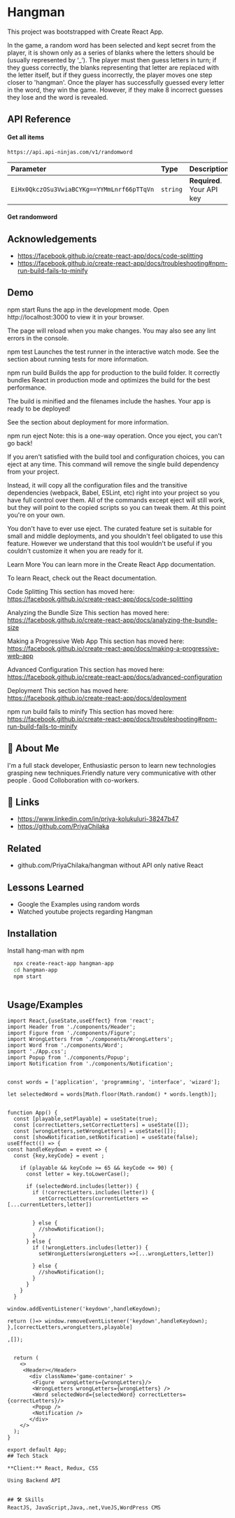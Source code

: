 
# Hangman
This project was bootstrapped with Create React App.

In the game, a random word has been selected and kept secret from the player, it is shown only as a
series of blanks where the letters should be (usually represented by ‘_’). The player must then guess
letters in turn; if they guess correctly, the blanks representing that letter are replaced with the letter
itself, but if they guess incorrectly, the player moves one step closer to &#39;hangman&#39;. Once the player
has successfully guessed every letter in the word, they win the game. However, if they make 8
incorrect guesses they lose and the word is revealed.


## API Reference

#### Get all items

```http
https://api.api-ninjas.com/v1/randomword
```

| Parameter | Type     | Description                |
| :-------- | :------- | :------------------------- |
| `EiHx0QkczOSu3VwiaBCYKg==YYMmLnrf66pTTqVn` | `string` | **Required**. Your API key |

#### Get randomword



## Acknowledgements

 - https://facebook.github.io/create-react-app/docs/code-splitting
 - https://facebook.github.io/create-react-app/docs/troubleshooting#npm-run-build-fails-to-minify

## Demo

npm start
Runs the app in the development mode.
Open http://localhost:3000 to view it in your browser.

The page will reload when you make changes.
You may also see any lint errors in the console.

npm test
Launches the test runner in the interactive watch mode.
See the section about running tests for more information.

npm run build
Builds the app for production to the build folder.
It correctly bundles React in production mode and optimizes the build for the best performance.

The build is minified and the filenames include the hashes.
Your app is ready to be deployed!

See the section about deployment for more information.

npm run eject
Note: this is a one-way operation. Once you eject, you can't go back!

If you aren't satisfied with the build tool and configuration choices, you can eject at any time. This command will remove the single build dependency from your project.

Instead, it will copy all the configuration files and the transitive dependencies (webpack, Babel, ESLint, etc) right into your project so you have full control over them. All of the commands except eject will still work, but they will point to the copied scripts so you can tweak them. At this point you're on your own.

You don't have to ever use eject. The curated feature set is suitable for small and middle deployments, and you shouldn't feel obligated to use this feature. However we understand that this tool wouldn't be useful if you couldn't customize it when you are ready for it.

Learn More
You can learn more in the Create React App documentation.

To learn React, check out the React documentation.

Code Splitting
This section has moved here: https://facebook.github.io/create-react-app/docs/code-splitting

Analyzing the Bundle Size
This section has moved here: https://facebook.github.io/create-react-app/docs/analyzing-the-bundle-size

Making a Progressive Web App
This section has moved here: https://facebook.github.io/create-react-app/docs/making-a-progressive-web-app

Advanced Configuration
This section has moved here: https://facebook.github.io/create-react-app/docs/advanced-configuration

Deployment
This section has moved here: https://facebook.github.io/create-react-app/docs/deployment

npm run build fails to minify
This section has moved here: https://facebook.github.io/create-react-app/docs/troubleshooting#npm-run-build-fails-to-minify


## 🚀 About Me
I'm a full stack developer, Enthusiastic person to learn new technologies grasping new techniques.Friendly nature very communicative with other people . Good Colloboration with co-workers.


## 🔗 Links
 - https://www.linkedin.com/in/priya-kolukuluri-38247b47
 - https://github.com/PriyaChilaka

## Related
- github.com/PriyaChilaka/hangman  without API only native React

## Lessons Learned

 - Google the Examples using random words
 - Watched youtube projects regarding Hangman
 

## Installation

Install hang-man with npm

```bash
  npx create-react-app hangman-app
  cd hangman-app
  npm start
  
```
    
## Usage/Examples

```React JS
import React,{useState,useEffect} from 'react';
import Header from './components/Header';
import Figure from './components/Figure';
import WrongLetters from './components/WrongLetters';
import Word from './components/Word';
import './App.css';
import Popup from './components/Popup';
import Notification from './components/Notification';


const words = ['application', 'programming', 'interface', 'wizard'];

let selectedWord = words[Math.floor(Math.random() * words.length)];


function App() {
  const [playable,setPlayable] = useState(true);
  const [correctLetters,setCorrectLetters] = useState([]);
  const [wrongLetters,setWrongLetters] = useState([]);
  const [showNotification,setNotification] = useState(false);
useEffect(() => {
const handleKeydown = event => {
  const {key,keyCode} = event ;
  
    if (playable && keyCode >= 65 && keyCode <= 90) {
      const letter = key.toLowerCase();

      if (selectedWord.includes(letter)) {
        if (!correctLetters.includes(letter)) {
          setCorrectLetters(currentLetters => [...currentLetters,letter])

          
        } else {
          //showNotification();
        }
      } else {
        if (!wrongLetters.includes(letter)) {
          setWrongLetters(wrongLetters =>[...wrongLetters,letter])
          
        } else {
          //showNotification();
        }
      }
    }
  }

window.addEventListener('keydown',handleKeydown);

return ()=> window.removeEventListener('keydown',handleKeydown);
},[correctLetters,wrongLetters,playable]

,[]);

  
  return (
    <>
     <Header></Header>
       <div className='game-container' >
        <Figure  wrongLetters={wrongLetters}/>
        <WrongLetters wrongLetters={wrongLetters} />
        <Word selectedWord={selectedWord} correctLetters={correctLetters}/>
        <Popup />
        <Notification />
       </div>
    </>
  );
}

export default App;
## Tech Stack

**Client:** React, Redux, CSS

Using Backend API


## 🛠 Skills
ReactJS, JavaScript,Java,.net,VueJS,WordPress CMS

